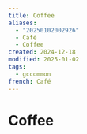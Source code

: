 ```yaml
---
title: Coffee
aliases:
  - "20250102002926"
  - Café
  - Coffee
created: 2024-12-18
modified: 2025-01-02
tags:
  - gccommon
french: Café
---
```

# Coffee
